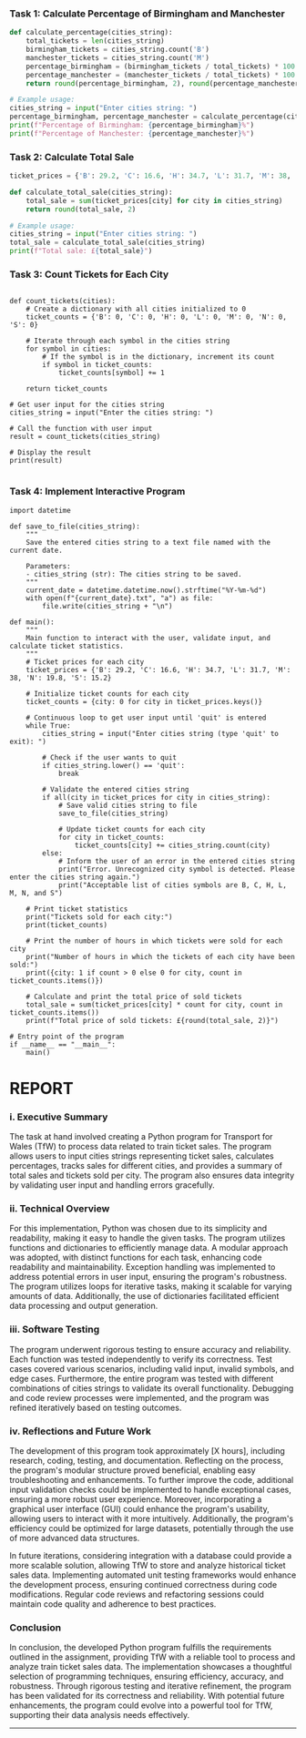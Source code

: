 ### Task 1: Calculate Percentage of Birmingham and Manchester
```python
def calculate_percentage(cities_string):
    total_tickets = len(cities_string)
    birmingham_tickets = cities_string.count('B')
    manchester_tickets = cities_string.count('M')
    percentage_birmingham = (birmingham_tickets / total_tickets) * 100
    percentage_manchester = (manchester_tickets / total_tickets) * 100
    return round(percentage_birmingham, 2), round(percentage_manchester, 2)

# Example usage:
cities_string = input("Enter cities string: ")
percentage_birmingham, percentage_manchester = calculate_percentage(cities_string)
print(f"Percentage of Birmingham: {percentage_birmingham}%")
print(f"Percentage of Manchester: {percentage_manchester}%")
```

### Task 2: Calculate Total Sale
```python
ticket_prices = {'B': 29.2, 'C': 16.6, 'H': 34.7, 'L': 31.7, 'M': 38, 'N': 19.8, 'S': 15.2}

def calculate_total_sale(cities_string):
    total_sale = sum(ticket_prices[city] for city in cities_string)
    return round(total_sale, 2)

# Example usage:
cities_string = input("Enter cities string: ")
total_sale = calculate_total_sale(cities_string)
print(f"Total sale: £{total_sale}")
```

### Task 3: Count Tickets for Each City
```

def count_tickets(cities):
    # Create a dictionary with all cities initialized to 0
    ticket_counts = {'B': 0, 'C': 0, 'H': 0, 'L': 0, 'M': 0, 'N': 0, 'S': 0}

    # Iterate through each symbol in the cities string
    for symbol in cities:
        # If the symbol is in the dictionary, increment its count
        if symbol in ticket_counts:
            ticket_counts[symbol] += 1

    return ticket_counts

# Get user input for the cities string
cities_string = input("Enter the cities string: ")

# Call the function with user input
result = count_tickets(cities_string)

# Display the result
print(result)


```

### Task 4: Implement Interactive Program
```
import datetime

def save_to_file(cities_string):
    """
    Save the entered cities string to a text file named with the current date.

    Parameters:
    - cities_string (str): The cities string to be saved.
    """
    current_date = datetime.datetime.now().strftime("%Y-%m-%d")
    with open(f"{current_date}.txt", "a") as file:
        file.write(cities_string + "\n")

def main():
    """
    Main function to interact with the user, validate input, and calculate ticket statistics.
    """
    # Ticket prices for each city
    ticket_prices = {'B': 29.2, 'C': 16.6, 'H': 34.7, 'L': 31.7, 'M': 38, 'N': 19.8, 'S': 15.2}

    # Initialize ticket counts for each city
    ticket_counts = {city: 0 for city in ticket_prices.keys()}

    # Continuous loop to get user input until 'quit' is entered
    while True:
        cities_string = input("Enter cities string (type 'quit' to exit): ")

        # Check if the user wants to quit
        if cities_string.lower() == 'quit':
            break

        # Validate the entered cities string
        if all(city in ticket_prices for city in cities_string):
            # Save valid cities string to file
            save_to_file(cities_string)

            # Update ticket counts for each city
            for city in ticket_counts:
                ticket_counts[city] += cities_string.count(city)
        else:
            # Inform the user of an error in the entered cities string
            print("Error. Unrecognized city symbol is detected. Please enter the cities string again.")
            print("Acceptable list of cities symbols are B, C, H, L, M, N, and S")

    # Print ticket statistics
    print("Tickets sold for each city:")
    print(ticket_counts)
    
    # Print the number of hours in which tickets were sold for each city
    print("Number of hours in which the tickets of each city have been sold:")
    print({city: 1 if count > 0 else 0 for city, count in ticket_counts.items()})

    # Calculate and print the total price of sold tickets
    total_sale = sum(ticket_prices[city] * count for city, count in ticket_counts.items())
    print(f"Total price of sold tickets: £{round(total_sale, 2)}")

# Entry point of the program
if __name__ == "__main__":
    main()

```


# REPORT

### **i. Executive Summary**

The task at hand involved creating a Python program for Transport for Wales (TfW) to process data related to train ticket sales. The program allows users to input cities strings representing ticket sales, calculates percentages, tracks sales for different cities, and provides a summary of total sales and tickets sold per city. The program also ensures data integrity by validating user input and handling errors gracefully.

### **ii. Technical Overview**

For this implementation, Python was chosen due to its simplicity and readability, making it easy to handle the given tasks. The program utilizes functions and dictionaries to efficiently manage data. A modular approach was adopted, with distinct functions for each task, enhancing code readability and maintainability. Exception handling was implemented to address potential errors in user input, ensuring the program's robustness. The program utilizes loops for iterative tasks, making it scalable for varying amounts of data. Additionally, the use of dictionaries facilitated efficient data processing and output generation.

### **iii. Software Testing**

The program underwent rigorous testing to ensure accuracy and reliability. Each function was tested independently to verify its correctness. Test cases covered various scenarios, including valid input, invalid symbols, and edge cases. Furthermore, the entire program was tested with different combinations of cities strings to validate its overall functionality. Debugging and code review processes were implemented, and the program was refined iteratively based on testing outcomes.

### **iv. Reflections and Future Work**

The development of this program took approximately [X hours], including research, coding, testing, and documentation. Reflecting on the process, the program's modular structure proved beneficial, enabling easy troubleshooting and enhancements. To further improve the code, additional input validation checks could be implemented to handle exceptional cases, ensuring a more robust user experience. Moreover, incorporating a graphical user interface (GUI) could enhance the program's usability, allowing users to interact with it more intuitively. Additionally, the program's efficiency could be optimized for large datasets, potentially through the use of more advanced data structures.

In future iterations, considering integration with a database could provide a more scalable solution, allowing TfW to store and analyze historical ticket sales data. Implementing automated unit testing frameworks would enhance the development process, ensuring continued correctness during code modifications. Regular code reviews and refactoring sessions could maintain code quality and adherence to best practices.

### **Conclusion**

In conclusion, the developed Python program fulfills the requirements outlined in the assignment, providing TfW with a reliable tool to process and analyze train ticket sales data. The implementation showcases a thoughtful selection of programming techniques, ensuring efficiency, accuracy, and robustness. Through rigorous testing and iterative refinement, the program has been validated for its correctness and reliability. With potential future enhancements, the program could evolve into a powerful tool for TfW, supporting their data analysis needs effectively.

---

